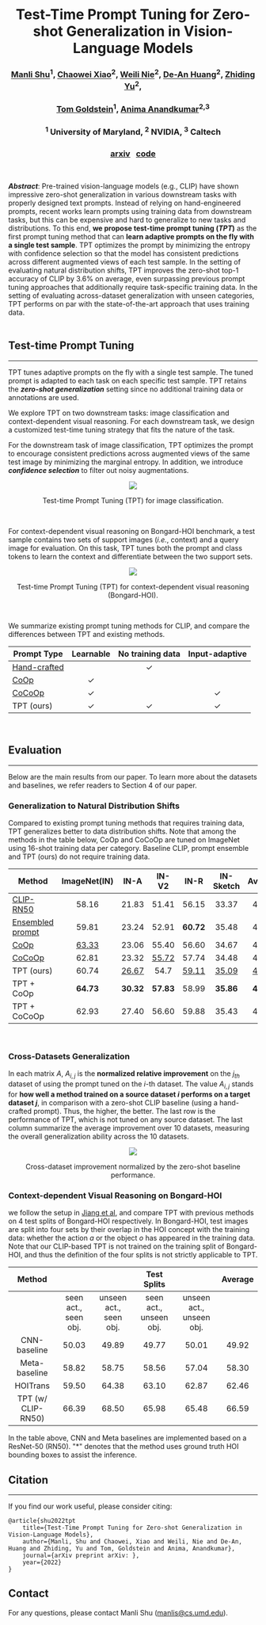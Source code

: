 <!-- ---
# Feel free to add content and custom Front Matter to this file.
# To modify the layout, see https://jekyllrb.com/docs/themes/#overriding-theme-defaults

layout: home
--- -->
<div align="center">

# Test-Time Prompt Tuning for Zero-shot Generalization in Vision-Language Models

### [Manli Shu]()<sup>1</sup>, [Chaowei Xiao](https://xiaocw11.github.io/)<sup>2</sup>, [Weili Nie](https://weilinie.github.io/)<sup>2</sup>, [De-An Huang](https://ai.stanford.edu/~dahuang/)<sup>2</sup>, [Zhiding Yu](https://chrisding.github.io/)<sup>2</sup>,      
### [Tom Goldstein](https://www.cs.umd.edu/~tomg/)<sup>1</sup>, [Anima Anandkumar](http://tensorlab.cms.caltech.edu/users/anima/)<sup>2,3</sup>
### <sup>1</sup> University of Maryland, <sup>2</sup> NVIDIA, <sup>3</sup> Caltech

### [<ins>arxiv</ins>]() &nbsp; [<ins>code</ins>]()
</div>
<br>

***Abstract***: Pre-trained vision-language models (e.g., CLIP) have shown impressive zero-shot
generalization in various downstream tasks with properly designed text prompts. Instead of relying on hand-engineered prompts, recent works learn prompts using training data from downstream tasks, but this can be expensive and hard to generalize to new tasks and distributions. To this end, **we propose test-time prompt tuning (*TPT*)** as the first prompt tuning method that can **learn adaptive prompts on the fly with a single test sample**. TPT optimizes the prompt by minimizing the entropy with confidence selection so that the model has consistent predictions across different augmented views of each test sample. In the setting of evaluating natural distribution shifts, TPT improves the zero-shot top-1 accuracy of CLIP by 3.6% on average, even surpassing previous prompt tuning approaches that additionally require task-specific training data. In the setting of evaluating across-dataset generalization with unseen categories, TPT performs on par with the state-of-the-art approach that uses training data.  
<br /> 

## **Test-time Prompt Tuning**
---
TPT tunes adaptive prompts on the fly with a single test sample. The tuned prompt is adapted to each task on each specific test sample. TPT retains the ***zero-shot generalization*** setting since no additional training data or annotations are used.   

We explore TPT on two downstream tasks: image classification and context-dependent visual reasoning. For each downstream task, we design a customized test-time tuning strategy that fits the nature of the task. 

For the downstream task of image classification, TPT optimizes the prompt to encourage consistent predictions across augmented views of the same test image by minimizing the marginal entropy. In addition, we introduce ***confidence selection*** to filter out noisy augmentations. 

<p align = "center">
<img src = "https://github.com/azshue/TPT/blob/gh-pages/assets/tpt-intro.png?raw=true">
</p>
<p align = "center">
Test-time Prompt Tuning (TPT) for image classification.
</p>
<br />

For context-dependent visual reasoning on Bongard-HOI benchmark, a test sample contains two sets of support images (*i.e.*, context) and a query image for evaluation. On this task, TPT tunes both the prompt and class tokens to learn the context and differentiate between the two support sets.

<p align = "center">
<img src = "https://github.com/azshue/TPT/blob/gh-pages/assets/tpt-bongard.png?raw=true">
</p>
<p align = "center">
Test-time Prompt Tuning (TPT) for context-dependent visual reasoning (Bongard-HOI).
</p>
<br />

We summarize existing prompt tuning methods for CLIP, and compare the differences between TPT and existing methods. 
<!-- We focus on three preferred properties of a prompting strategy, and use them to categorize the methods. "Learnable" means the prompt is optimized based on certain objective functions. "No training data" means that no additional data are needed for tuning the prompt. "Input-adaptive" means the prompt can be adaptive to each input instance. -->

<div align="center">

| Prompt Type  | Learnable | No training data | Input-adaptive |
|--------------|:---------:|:----------------:|:--------------:|
| [Hand-crafted](https://arxiv.org/abs/2103.00020) |           |       &#10003;    |                |
| [CoOp](https://arxiv.org/abs/2109.01134)          |  &#10003;  |                  |                |
| [CoCoOp](https://arxiv.org/abs/2203.05557)       |  &#10003;  |                  |   &#10003;      |
| TPT (ours)    |  &#10003;  |       &#10003;    |    &#10003;     |

</div>
<br />

## **Evaluation**
---
Below are the main results from our paper. To learn more about the datasets and baselines, we refer readers to Section 4 of our paper. 
      

### **Generalization to Natural Distribution Shifts**

<!-- We evaluate model's robustness to natural distribution shifts on 4 ImageNet Variants as follows, which have been considered as out-of-distribution (OOD) data for ImageNet in previous work. -->
Compared to existing prompt tuning methods that requires training data, TPT generalizes better to data distribution shifts. Note that among the methods in the table below, CoOp and CoCoOp are tuned on ImageNet using 16-shot training data per category. Baseline CLIP, prompt ensemble and TPT (ours) do not require training data.


<div align="center">

| Method           | ImageNet(IN) | IN-A | IN-V2 | IN-R | IN-Sketch | Average | OOD Average |
|------------------|:--------:|:----------:|:-----------:|:----------:|:---------------:|:-------:|:-----------:|
| [CLIP-RN50](https://arxiv.org/abs/2103.00020)       |   58.16  |    21.83   |    51.41    |    56.15   |      33.37      |  44.18  |    40.69    |
| [Ensembled prompt](https://arxiv.org/abs/2103.00020)|   59.81  |    23.24   |    52.91    |    **60.72**   |      35.48      |  46.43  |    43.09    |
| [CoOp](https://arxiv.org/abs/2109.01134)            |   <ins>63.33</ins>  |    23.06   |    55.40    |    56.60   |      34.67      |  46.61  |    42.43    |
| [CoCoOp](https://arxiv.org/abs/2203.05557)          |   62.81  |    23.32   |    <ins>55.72    |    57.74   |      34.48      |  46.81  |    42.82    |
| TPT (ours)             |   60.74  |    <ins>26.67   |     54.7    |    <ins>59.11   |      <ins>35.09      |  <ins>47.26  |    <ins>43.89    |
| TPT + CoOp       |   **64.73**  |   **30.32**   |    **57.83**    |    58.99   |      **35.86**      |  **49.55**  |    **45.75**    |
| TPT + CoCoOp     |   62.93  |    27.40   |    56.60    |    59.88   |      35.43      |  48.45  |    44.83    |

</div>
<br />

### **Cross-Datasets Generalization**

<!-- Pre-trained vision-language models like CLIP are ideal for ``open-world" problems. For example, we can apply CLIP to classify arbitrary categories in a zero-shot manner in image classification. However, a prompt tuned on a specific downstream dataset can be less generalizable to categories outside its training set. We conduct cross-dataset evaluation on image classification, where we consider 10 different source/target datasets.  -->

In each matrix $A$, $A_{i, j}$ is the **normalized relative improvement** on the $j_{th}$ dataset of using the prompt tuned on the $i$-th dataset. The value $A_{i, j}$ stands for **how well a method trained on a source dataset $i$ performs on a target dataset $j$**, in comparison with a zero-shot CLIP baseline (using a hand-crafted prompt). Thus, the higher, the better.
The last row is the performance of TPT, which is not tuned on any source dataset. The last column summarize the average improvement over 10 datasets, measuring the overall generalization ability across the 10 datasets.

<p align = "center">
<img src = "https://github.com/azshue/TPT/blob/gh-pages/assets/cross-datasets-figures.png?raw=true">
</p>
<p align = "center">
Cross-dataset improvement normalized by the zero-shot baseline performance.
</p>

### **Context-dependent Visual Reasoning on Bongard-HOI**
 we follow the setup in [Jiang et al](), and compare TPT with previous methods on 4 test splits of Bongard-HOI respectively. In Bongard-HOI, test images are split into four sets by their overlap in the HOI concept with the training data: whether the action $a$ or the object $o$ has appeared in the training data. Note that our CLIP-based TPT is not trained on the training split of Bongard-HOI, and thus the definition of the four splits is not strictly applicable to TPT. 

 |       Method       |                      |                        |       Test Splits      |                          | Average |
|:------------------:|:--------------------:|:----------------------:|:----------------------:|:------------------------:|:-------:|
|                    | seen act., seen obj. | unseen act., seen obj. | seen act., unseen obj. | unseen act., unseen obj. |         |
|    CNN-baseline    |         50.03        |          49.89         |          49.77         |           50.01          |  49.92  |
|    Meta-baseline   |         58.82        |          58.75         |          58.56         |           57.04          |  58.30  |
|      HOITrans      |         59.50        |          64.38         |          63.10         |           62.87          |  62.46  |
| TPT (w/ CLIP-RN50) |         66.39        |          68.50         |          65.98         |           65.48          |  66.59  |

In the table above, CNN and Meta baselines are implemented based on a ResNet-50 (RN50). "*" denotes that the method uses ground truth HOI bounding boxes to assist the inference.

## Citation
---
If you find our work useful, please consider citing:
```
@article{shu2022tpt
    title={Test-Time Prompt Tuning for Zero-shot Generalization in Vision-Language Models},
    author={Manli, Shu and Chaowei, Xiao and Weili, Nie and De-An, Huang and Zhiding, Yu and Tom, Goldstein and Anima, Anandkumar},
    journal={arXiv preprint arXiv: },
    year={2022}
}
```

<!-- ## Acknowledgements -->

## Contact
For any questions, please contact Manli Shu (manlis@cs.umd.edu).